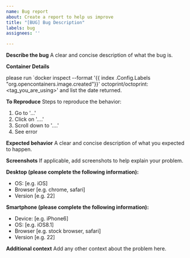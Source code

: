 ```yaml
---
name: Bug report
about: Create a report to help us improve
title: "[BUG] Bug Description"
labels: bug
assignees: ''

---
```


<!--
Support for the docker image is provided on the octoprint discord and octoprint forum. It is recommended that if you are not experienced with docker, you use one of those support options to ask questions before opening an issue here.

This template is for bug reports only, and issues from this template will be closed if the issue is of a support nature or the user has not provided enough detail to demonstrate or reproduce an actual bug
-->
**Describe the bug**
A clear and concise description of what the bug is.

**Container Details**

please run `docker inspect --format '{{ index .Config.Labels "org.opencontainers.image.created"}}' octoprint/octoprint:<tag_you_are_using>' and list the date returned.

**To Reproduce**
Steps to reproduce the behavior:
1. Go to '...'
2. Click on '....'
3. Scroll down to '....'
4. See error

**Expected behavior**
A clear and concise description of what you expected to happen.

**Screenshots**
If applicable, add screenshots to help explain your problem.

**Desktop (please complete the following information):**
 - OS: [e.g. iOS]
 - Browser [e.g. chrome, safari]
 - Version [e.g. 22]

**Smartphone (please complete the following information):**
 - Device: [e.g. iPhone6]
 - OS: [e.g. iOS8.1]
 - Browser [e.g. stock browser, safari]
 - Version [e.g. 22]

**Additional context**
Add any other context about the problem here.
